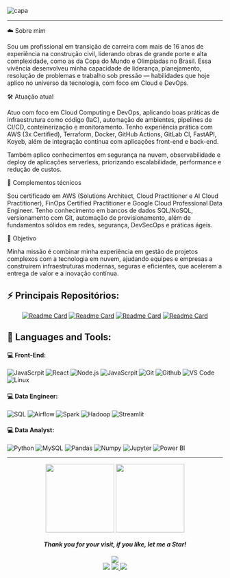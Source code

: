 ![capa](https://media.licdn.com/dms/image/v2/D4D16AQFhTmqQEA26Bw/profile-displaybackgroundimage-shrink_350_1400/B4DZejBLQzHMAc-/0/1750786684948?e=1759363200&v=beta&t=nfmiEHZ0oLB7ak5MXHygjdyjArCSQKjCSVW0KuRUm44)

---

☁️ Sobre mim

Sou um profissional em transição de carreira com mais de 16 anos de experiência na construção civil, liderando obras de grande porte e alta complexidade, como as da Copa do Mundo e Olimpíadas no Brasil. Essa vivência desenvolveu minha capacidade de liderança, planejamento, resolução de problemas e trabalho sob pressão — habilidades que hoje aplico no universo da tecnologia, com foco em Cloud e DevOps.

🛠️ Atuação atual

Atuo com foco em Cloud Computing e DevOps, aplicando boas práticas de infraestrutura como código (IaC), automação de ambientes, pipelines de CI/CD, conteinerização e monitoramento. Tenho experiência prática com AWS (3x Certified), Terraform, Docker, GitHub Actions, GitLab CI, FastAPI, Koyeb, além de integração contínua com aplicações front-end e back-end.

Também aplico conhecimentos em segurança na nuvem, observabilidade e deploy de aplicações serverless, priorizando escalabilidade, performance e redução de custos.

🧠 Complementos técnicos

Sou certificado em AWS (Solutions Architect, Cloud Practitioner e AI Cloud Practitioner), FinOps Certified Practitioner e Google Cloud Professional Data Engineer. Tenho conhecimento em bancos de dados SQL/NoSQL, versionamento com Git, automação de provisionamento, além de fundamentos sólidos em redes, segurança, DevSecOps e práticas ágeis.

🚀 Objetivo

Minha missão é combinar minha experiência em gestão de projetos complexos com a tecnologia em nuvem, ajudando equipes e empresas a construírem infraestruturas modernas, seguras e eficientes, que acelerem a entrega de valor e a inovação contínua.


## ⚡ **Principais Repositórios:**

<div id="header" align="center">
 
[![Readme Card](https://github-readme-stats.vercel.app/api/pin/?username=leonildolinck&repo=Portfolio_Front-End&title_color=fff&icon_color=f9f9f9&text_color=9f9f9f&bg_color=151515&cache_seconds=60)](https://github.com/leonildolinck/Portfolio_Front-End) [![Readme Card](https://github-readme-stats.vercel.app/api/pin/?username=leonildolinck&repo=Portfolio_DevOps&title_color=fff&icon_color=f9f9f9&text_color=9f9f9f&bg_color=151515&cache_seconds=60)](https://github.com/leonildolinck/Portfolio_DevOps) [![Readme Card](https://github-readme-stats.vercel.app/api/pin/?username=leonildolinck&repo=Portfolio_Data-Engineering&title_color=fff&icon_color=f9f9f9&text_color=9f9f9f&bg_color=151515&cache_seconds=60)](https://github.com/leonildolinck/Portfolio_Data-Engineering) [![Readme Card](https://github-readme-stats.vercel.app/api/pin/?username=leonildolinck&repo=Portfolio_Data-Analyst&title_color=fff&icon_color=f9f9f9&text_color=9f9f9f&bg_color=151515&cache_seconds=60)](https://github.com/leonildolinck/Portfolio_Data-Analyst)

</div>


## 🚀 **Languages and Tools:**

 #### 💻 Front-End:
 ![JavaScrpit](https://img.shields.io/badge/-JavaScript-black?style=flat-square&logo=javascript)
 ![React](https://img.shields.io/badge/-React.js-black?style=flat-square&logo=react)
 ![Node.js](https://img.shields.io/badge/-Nodejs-black?style=flat-square&logo=node.js)
 ![JavaScrpit](https://img.shields.io/badge/-Tailwind-black?style=flat-square&logo=tailwindcss)
 ![Git](https://img.shields.io/badge/-Git-black?style=flat-square&logo=Git)
 ![Github](https://img.shields.io/badge/-Github-black?style=flat-squareflat-square&logo=Github)
 ![VS Code](https://img.shields.io/badge/-VS%20Code-black?style=flat-squareflat-square&logo=visual-studio-code)
 ![Linux](https://img.shields.io/badge/-Linux-black?style=flat-square&logo=Linux) 

  #### 💻 Data Engineer:
 ![SQL](https://img.shields.io/badge/-SQL-black?style=flat-square&logo=sqlite) 
 ![Airflow](https://img.shields.io/badge/-Airflow-black?style=flat-square&logo=Apache%20Airflow) 
 ![Spark](https://img.shields.io/badge/-Spark-black?style=flat-square&logo=Apache%20Spark) 
 ![Hadoop](https://img.shields.io/badge/-Hadoop-black?style=flat-square&logo=Apache%20Hadoop) 
 ![Streamlit](https://img.shields.io/badge/-Streamlit-black?style=flat-square&logo=streamlit) 
 
 
 #### 💻 Data Analyst:
 ![Python](https://img.shields.io/badge/-Python-black?style=flat-square&logo=Python)
 ![MySQL](https://img.shields.io/badge/MySQL-00000F?style=flat-squareflat-square&logo=mysql&logoColor=white)
 ![Pandas](https://img.shields.io/badge/-Pandas-black?style=flat-squareflat-square&logo=Pandas)
 ![Numpy](https://img.shields.io/badge/-Numpy-black?style=flat-squareflat-square&logo=Numpy)
 ![Jupyter](https://img.shields.io/badge/-Jupyter-black?style=flat-squareflat-square&logo=Jupyter)
 ![Power BI](https://img.shields.io/badge/-Power%20BI-black?style=flat-square&logo=Power-BI)
 

---

<div id="header" align="center">

<img height="160em"   align="center" src="https://github-readme-stats.vercel.app/api?username=leonildolinck&show_icons=true&theme=highcontrast&include_all_commits=true&count_private=true">
<img height="160em" align="center" src="https://github-readme-stats.vercel.app/api/top-langs/?username=leonildolinck&&layout=compact&hide=shell&theme=highcontrast">
 
#### *Thank you for your visit, if you like, let me a Star!*
  <div>
   <img align="center" src="https://profile-counter.glitch.me/leonildolinck/count.svg"> </div>
 
  <a href="https://www.linkedin.com/in/leonildo-linck/" target="_blank">
  <img src="https://img.shields.io/badge/-LinkedIn-%230077B5?style=for-the-badge&logo=linkedin&logoColor=white" target="_blank"></a> 
  <a href = "mailto:leonildolinck@gmail.com">
  <img src="https://img.shields.io/badge/-Gmail-%23333?style=for-the-badge&logo=gmail&logoColor=white" target="_blank"></a><a href="https://www.credly.com/users/leonildo-linck" target="_blank">
   <img src="https://img.shields.io/badge/-Credly-FF6B00?style=for-the-badge&logo=credly&logoColor=white" target="_blank"></a>


</div>
